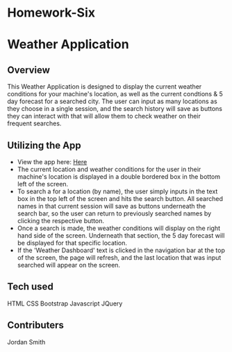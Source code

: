 # Homework-Six
# Weather Application

## Overview
This Weather Application is designed to display the current weather conditions for your machine's location, as well as the current condtions & 5 day forecast for a searched city. The user can input as many locations as they choose in a single session, and the search history will save as buttons they can interact with that will allow them to check weather on their frequent searches.

## Utilizing the App
- View the app here: [Here](https://jsmithxyz.github.io/homework-six/index.html "Here")
- The current location and weather conditions for the user in their machine's location is displayed in a double bordered box in the bottom left of the screen.
- To search a for a location (by name), the user simply inputs in the text box in the top left of the screen and hits the search button. All searched names in that current session will save as buttons underneath the search bar, so the user can return to previously searched names by clicking the respective button.
- Once a search is made, the weather conditions will display on the right hand side of the screen. Underneath that section, the 5 day forecast will be displayed for that specific location.
- If the 'Weather Dashboard' text is clicked in the navigation bar at the top of the screen, the page will refresh, and the last location that was input searched will appear on the screen.

## Tech used
HTML
CSS
Bootstrap
Javascript
JQuery

## Contributers
Jordan Smith
